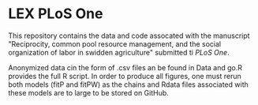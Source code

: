# LEX PLoS One
This repository contains the data and code assocated with the manuscript "Reciprocity, common pool resource management, and the social organization of labor in swidden agriculture" submitted ti _PLoS One_. 

Anonymized data cin the form of .csv files an be found in Data and go.R provides the full R script. In order to produce all figures, one must rerun both models (fitP and fitPW) as the chains and Rdata files associated with these models are to large to be stored on GitHub. 
